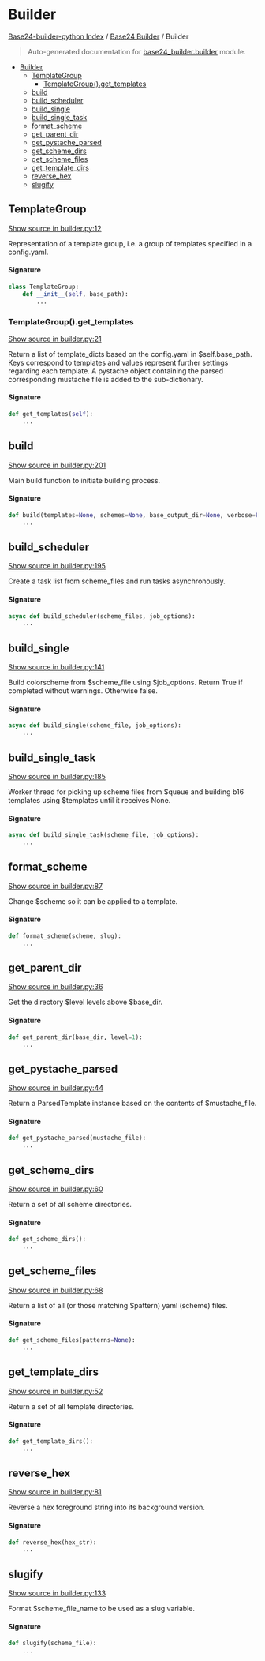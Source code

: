 # Builder

[Base24-builder-python Index](../README.md#base24-builder-python-index) /
[Base24 Builder](./index.md#base24-builder) /
Builder

> Auto-generated documentation for [base24_builder.builder](../../../base24_builder/builder.py) module.

- [Builder](#builder)
  - [TemplateGroup](#templategroup)
    - [TemplateGroup().get_templates](#templategroup()get_templates)
  - [build](#build)
  - [build_scheduler](#build_scheduler)
  - [build_single](#build_single)
  - [build_single_task](#build_single_task)
  - [format_scheme](#format_scheme)
  - [get_parent_dir](#get_parent_dir)
  - [get_pystache_parsed](#get_pystache_parsed)
  - [get_scheme_dirs](#get_scheme_dirs)
  - [get_scheme_files](#get_scheme_files)
  - [get_template_dirs](#get_template_dirs)
  - [reverse_hex](#reverse_hex)
  - [slugify](#slugify)

## TemplateGroup

[Show source in builder.py:12](../../../base24_builder/builder.py#L12)

Representation of a template group, i.e. a group of templates specified
in a config.yaml.

#### Signature

```python
class TemplateGroup:
    def __init__(self, base_path):
        ...
```

### TemplateGroup().get_templates

[Show source in builder.py:21](../../../base24_builder/builder.py#L21)

Return a list of template_dicts based on the config.yaml in
$self.base_path. Keys correspond to templates and values represent
further settings regarding each template. A pystache object containing
the parsed corresponding mustache file is added to the sub-dictionary.

#### Signature

```python
def get_templates(self):
    ...
```



## build

[Show source in builder.py:201](../../../base24_builder/builder.py#L201)

Main build function to initiate building process.

#### Signature

```python
def build(templates=None, schemes=None, base_output_dir=None, verbose=False):
    ...
```



## build_scheduler

[Show source in builder.py:195](../../../base24_builder/builder.py#L195)

Create a task list from scheme_files and run tasks asynchronously.

#### Signature

```python
async def build_scheduler(scheme_files, job_options):
    ...
```



## build_single

[Show source in builder.py:141](../../../base24_builder/builder.py#L141)

Build colorscheme from $scheme_file using $job_options. Return True if
completed without warnings. Otherwise false.

#### Signature

```python
async def build_single(scheme_file, job_options):
    ...
```



## build_single_task

[Show source in builder.py:185](../../../base24_builder/builder.py#L185)

Worker thread for picking up scheme files from $queue and building b16
templates using $templates until it receives None.

#### Signature

```python
async def build_single_task(scheme_file, job_options):
    ...
```



## format_scheme

[Show source in builder.py:87](../../../base24_builder/builder.py#L87)

Change $scheme so it can be applied to a template.

#### Signature

```python
def format_scheme(scheme, slug):
    ...
```



## get_parent_dir

[Show source in builder.py:36](../../../base24_builder/builder.py#L36)

Get the directory $level levels above $base_dir.

#### Signature

```python
def get_parent_dir(base_dir, level=1):
    ...
```



## get_pystache_parsed

[Show source in builder.py:44](../../../base24_builder/builder.py#L44)

Return a ParsedTemplate instance based on the contents of
$mustache_file.

#### Signature

```python
def get_pystache_parsed(mustache_file):
    ...
```



## get_scheme_dirs

[Show source in builder.py:60](../../../base24_builder/builder.py#L60)

Return a set of all scheme directories.

#### Signature

```python
def get_scheme_dirs():
    ...
```



## get_scheme_files

[Show source in builder.py:68](../../../base24_builder/builder.py#L68)

Return a list of all (or those matching $pattern) yaml (scheme)
files.

#### Signature

```python
def get_scheme_files(patterns=None):
    ...
```



## get_template_dirs

[Show source in builder.py:52](../../../base24_builder/builder.py#L52)

Return a set of all template directories.

#### Signature

```python
def get_template_dirs():
    ...
```



## reverse_hex

[Show source in builder.py:81](../../../base24_builder/builder.py#L81)

Reverse a hex foreground string into its background version.

#### Signature

```python
def reverse_hex(hex_str):
    ...
```



## slugify

[Show source in builder.py:133](../../../base24_builder/builder.py#L133)

Format $scheme_file_name to be used as a slug variable.

#### Signature

```python
def slugify(scheme_file):
    ...
```


